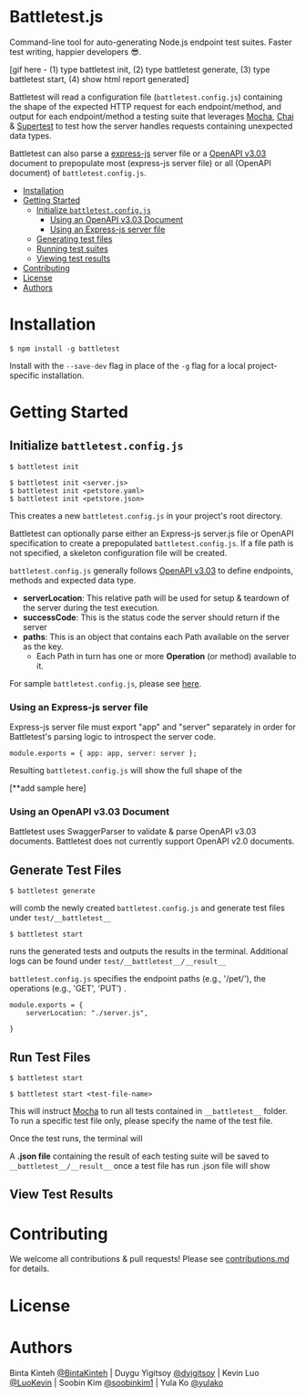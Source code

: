 # Battletest.js

<!-- [![Build Status](https://travis-ci.com/oslabs-beta/battletest.svg?branch=dev)](https://travis-ci.com/oslabs-beta/battletest)
[![NPM Downloads](https://img.shields.io/npm/dm/battletest.svg?style=flat)](https://npmcharts.com/compare/battletest?minimal=true)
[![NPM Version](http://img.shields.io/npm/v/battletest.svg?style=flat)](https://www.npmjs.org/package/battletest)
[![Install Size](https://packagephobia.now.sh/badge?p=battletest)](https://packagephobia.now.sh/result?p=battletest) -->

Command-line tool for auto-generating Node.js endpoint test suites.  Faster test writing, happier developers :sunglasses:. 

[gif here - (1) type battletest init, (2) type battletest generate, (3) type battletest start, (4) show html report generated]

Battletest will read a configuration file (`battletest.config.js`) containing the shape of the expected HTTP request for each endpoint/method, and output for each endpoint/method a testing suite that leverages [Mocha](https://github.com/mochajs/mocha), [Chai](https://github.com/chaijs/chai) & [Supertest](https://github.com/visionmedia/supertest) to test how the server handles requests containing unexpected data types.

Battletest can also parse a [express-js](https://github.com/expressjs/express) server file or a [OpenAPI v3.03](https://github.com/OAI/OpenAPI-Specification/blob/master/versions/3.0.3.md) document to prepopulate most (express-js server file) or all (OpenAPI document) of `battletest.config.js`.

- [Installation](#Installation)
- [Getting Started](#getting-started)
  - [Initialize `battletest.config.js`](#create-battletest.config.js)
    - [Using an OpenAPI v3.03 Document](#Using-an-OpenAPI-v3.03-Document)
    - [Using an Express-js server file](#Using-an-Express-js-server-file)
  - [Generating test files](#generate-test-files)
  - [Running test suites](#run-test-suites)
  - [Viewing test results](#view-test-results)
- [Contributing](#contributing)
- [License](#license)
- [Authors](#authors)

# Installation

```
$ npm install -g battletest
```

Install with the `--save-dev` flag in place of the `-g` flag for a local project-specific  installation.

# Getting Started

## Initialize `battletest.config.js`

```
$ battletest init

$ battletest init <server.js>
$ battletest init <petstore.yaml>
$ battletest init <petstore.json>
```

This creates a new `battletest.config.js` in your project's root directory.  

Battletest can optionally parse either an Express-js server.js file or OpenAPI specification to create a prepopulated `battletest.config.js`. If a file path is not specified, a skeleton configuration file will be created.

`battletest.config.js` generally follows [OpenAPI v3.03](https://github.com/OAI/OpenAPI-Specification/blob/master/versions/3.0.3.md) to define endpoints, methods and expected data type.
* __serverLocation__: This relative path will be used for setup & teardown of the server during the test execution.
* __successCode__: This is the status code the server should return if the server 
* __paths__: This is an object that contains each Path available on the server as the key. 
    * Each Path in turn has one or more __Operation__ (or method) available to it. 

For sample `battletest.config.js`, please see [here](documentation/examples).

### Using an Express-js server file

Express-js server file must export "app" and "server" separately in order for Battletest's parsing logic to introspect the server code.

```
module.exports = { app: app, server: server };
```
Resulting `battletest.config.js` will show the full shape of the 

[**add sample here]

### Using an OpenAPI v3.03 Document

Battletest uses SwaggerParser to validate & parse OpenAPI v3.03 documents.  Battletest does not currently support OpenAPI v2.0 documents.

## Generate Test Files

`$ battletest generate`

will comb the newly created `battletest.config.js` and generate test files under `test/__battletest__`

`$ battletest start`

runs the generated tests and outputs the results in the terminal. Additional logs can be found under `test/__battletest__/__result__`

`battletest.config.js` specifies the endpoint paths (e.g., '/pet/'), the operations (e.g., 'GET', 'PUT') .

```
module.exports = {
    serverLocation: "./server.js",

}
```

## Run Test Files

```
$ battletest start

$ battletest start <test-file-name>
```

This will instruct [Mocha](https://github.com/mochajs/mocha) to run all tests contained in `__battletest__` folder.  To run a specific test file only, please specify the name of the test file.

Once the test runs, the terminal will 

A __.json file__ containing the result of each testing suite will be saved to `__battletest__/__result__` once a test file has run .json file will show 


## View Test Results

# Contributing
We welcome all contributions & pull requests!  Please see [contributions.md](documentation/contributions.md) for details.

# License


# Authors

Binta Kinteh [@BintaKinteh](https://github.com/BintaKinteh) | Duygu Yigitsoy [@dyigitsoy](https://github.com/dyigitsoy) | Kevin Luo [@LuoKevin](https://github.com/LuoKevin) | Soobin Kim [@soobinkim1](https://github.com/soobinkim1) | Yula Ko [@yulako](https://github.com/yulako)

